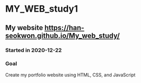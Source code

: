 # MY_WEB_study1

## My website https://han-seokwon.github.io/My_web_study/

### Started in 2020-12-22

### Goal

Create my portfolio website using HTML, CSS, and JavaScript
